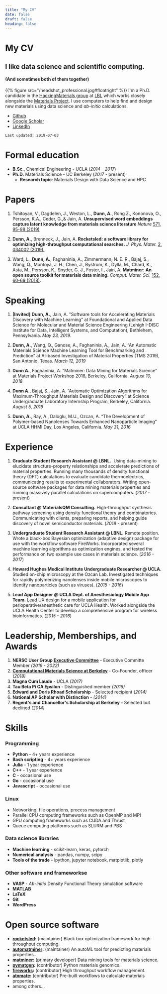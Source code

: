 ```yaml
---
title: "My CV"
date: false
draft: false
heading: false
---
```

# My CV



## I like data science and scientific computing. 
#### (And sometimes both of them together) 

{{% figure src="/headshot_professional.jpg#floatright" %}}
I'm a Ph.D. candidate in the [HackingMaterials group](https://hackingmaterials.lbl.gov) at [LBL](https://lbl.gov) which works closely alongside the [Materials Project](https://materialsproject.org). I use computers to help find and design new materials using data science and _ab-initio_ calculations.

* [Github](https://github.com/ardunn)
* [Google Scholar](https://scholar.google.com/citations?user=SqGIG_wAAAAJ&hl=en)
* [LinkedIn](https://www.linkedin.com/in/dunnslinked/)

`Last updated: 2019-07-03`


# Formal education
* **B.Sc.**, Chemical Engineering - UCLA (_2014 - 2017_)
* **Ph.D.** Materials Science - UC Berkeley (_2017 -_ present)
    * **Research topic**: Materials Design with Data Science and HPC

# Papers
1. Tshitoyan, V., Dagdelen, J., Weston, L., **Dunn, A.**,  Rong Z., Kononova, O., Persson, K.A., Ceder, G.,& Jain, A. **Unsupervised word embeddings capture latent knowledge from materials science literature** _Nature_ [571, 95-98 (2019)](https://doi.org/10.1038/s41586-019-1335-8)

2. **Dunn, A.**, Brenneck, J., Jain, A. **Rocketsled: a software library for optimizing high-throughput computational searches.** _J. Phys. Mater._ [2, 034002 (2019).](https://doi.org/10.1088/2515-7639/ab0c3d)

3. Ward, L., **Dunn, A.**, Faghaninia, A., Zimmermann, N. E. R., Bajaj, S., Wang, Q., Montoya, J. H., Chen, J., Bystrom, K., Dylla, M., Chard, K., Asta, M., Persson, K., Snyder, G. J., Foster, I., Jain, A. **Matminer: An open source toolkit for materials data mining.** _Comput. Mater. Sci._ [152, 60-69 (2018)](https://doi.org/10.1016/j.commatsci.2018.05.018).

# Speaking
1. **[Invited]** **Dunn, A.**, Jain, A. "Software tools for Accelerating Materials Discovery with Machine Learning" at Foundational and Applied Data Science for Molecular and Material Science Engineering (Lehigh I-DISC Institute for Data, Intelligent Systems, and Computation), Bethlehem, Pennsylvania. _May 23, 2019_.

2. **Dunn, A.**, Wang, Q., Ganose, A., Faghaninia, A., Jain, A. “An Automatic Materials Science Machine Learning Tool for Benchmarking and Prediction” at AI-based Investigation of Material Properties (TMS 2019), San Antonio, Texas. _March 12, 2019_

3. **Dunn A.**, Faghaninia, A. “Matminer: Data Mining for Materials Science” at Materials Project Workshop 2018, Berkeley, California. _August 10, 2018_

4. **Dunn A.**, Bajaj, S., Jain, A. “Automatic Optimization Algorithms for Maximum-Throughput Materials Design and Discovery” at Science Undergraduate Laboratory Internship Program, Berkeley, California. _August 5, 2016_

5. **Dunn, A.**, Ray, A., Daloglu, M.U., Ozcan, A. “The Development of Polymer-based Nanolenses Towards Enhanced Nanoparticle Imaging” at UCLA HHMI Day, Los Angeles, California. _May 31, 2016_


# Experience

1. **Graduate Student Research Assistant @ LBNL.**  Using data-mining to elucidate structure-property relationships and accelerate predictions of material properties. Running many thousands of density functional theory (DFT) calculations to evaluate candidate thermoelectrics, communicating results to experimental collaborators. Writing open-source software packages for data mining materials properties and running massively parallel calculations on supercomputers. (_2017 -_ present)

2. **Consultant @ MaterialsQM Consulting.** High-throughput synthesis pathway screening using density functional theory and combinatorics. Communicating with clients, preparing reports, and helping guide discovery of novel semiconductor materials. (_2018 -_ present)

3. **Undergraduate Student Research Assistant @ LBNL.** Remote position. Wrote a black-box Bayesian optimization (adaptive design) package for use with the workflow software FireWorks. Incorporated several machine learning algorithms as optimization engines, and tested the performance on two example use cases in materials science. (_2016 - 2017_)

4. **Howard Hughes Medical Institute Undergraduate Researcher @ UCLA.** Studied on-chip microscopy at the Ozcan Lab. Investigated techniques for rapidly polymerizing nanolenses inside mobile microscopes to identify nanoparticles (such as viruses). (_2015 - 2016_)

5. **Lead App Designer @ UCLA Dept. of Anesthesiology Mobile App Team.** Lead UX design for a mobile application for perioperative/anesthetic care for UCLA Health. Worked alongside the UCLA Health Center to develop a comprehensive program for wireless bioinformatics. (_2015 - 2016_)


# Leadership, Memberships,  and Awards

1. **NERSC User Group [Executive Committee](https://www.nersc.gov/users/NUG/NUGEX/)** - Executive Committe Member _(2019 - 2022)_
2. **[Computational Materials Science at Berkeley](https://computationalmaterials.github.io/)** - Co-Founder, officer _(2018)_
3. **Magna Cum Laude** - UCLA _(2017)_
4. **Tau Beta Pi CA Epsilon** - Distinguished member _(2016)_
5. **Edward and Doris Rhoad Scholarship** - Selected recipient _(2014)_
6. **National AP Scholar with Distinction** - _(2014)_
7. **Regent's and Chancellor's Scholarship at Berkeley** - Selected but declined _(2014)_

# Skills

### Programming
* **Python** - 4+ years experience
* **Bash scripting** - 4+ years experience
* **Julia** - 1 year experience
* **C++** - 1 year experience
* **C** - occasional use
* **Go** - occasional use
* **Javascript** - occasional use

### Linux
- Networking, file operations, process management
- Parallel CPU computing frameworks such as OpenMP and MPI
- GPU computing frameworks such as CUDA and Thrust
- Queue computing platforms such as SLURM and PBS

### Data science libraries
- **Machine learning** - scikit-learn, keras, pytorch
- **Numerical analysis** - pandas, numpy, scipy
- **Tools of the trade** - ipython, jupyter notebook, matplotlib, plotly

### Other software and frameworkse
- **VASP** - _Ab-initio_ Density Functional Theory simulation software
- **MATLAB**
- **LaTeX**
- **Git**
- **WordPress**

# Open source software
* **[rocketsled](https://github.com/hackingmaterials/rocketsled):** (maintainer) Black box optimization framework for high-throughput computing.
* **[automatminer](https://github.com/hackingmaterials/automatminer):** (maintainer) An autoML tool for predicting materials properties..
* **[matminer](https://github.com/hackingmaterials/matminer):** (primary developer) Data mining tools for materials science.
* **[pymatgen](https://github.com/materialsproject/pymatgen):** (contributor) Python materials genomics.
* **[fireworks](https://github.com/materialsproject/fireworks):** (contributor) High throughput workflow management.
* **[atomate](https://github.com/hackingmaterials/atomate):** (contributor) Pre-built workflows to calculate materials properties.
* among others...


